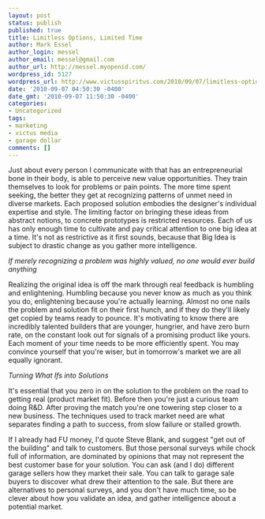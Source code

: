 ```yaml
---
layout: post
status: publish
published: true
title: Limitless Options, Limited Time
author: Mark Essel
author_login: messel
author_email: messel@gmail.com
author_url: http://messel.myopenid.com/
wordpress_id: 5127
wordpress_url: http://www.victusspiritus.com/2010/09/07/limitless-options-limited-time/
date: '2010-09-07 04:50:30 -0400'
date_gmt: '2010-09-07 11:50:30 -0400'
categories:
- Uncategorized
tags:
- marketing
- victus media
- garage dollar
comments: []
---
```

<p>Just about every person I communicate with that has an entrepreneurial bone in their body, is able to perceive new value opportunities. They train themselves to look for problems or pain points. The more time spent seeking, the better they get at recognizing patterns of unmet need in diverse markets. Each proposed solution embodies the designer's individual expertise and style. The limiting factor on bringing these ideas from abstract notions, to concrete prototypes is restricted resources. Each of us has only enough time to cultivate and pay critical attention to one big idea at a time. It's not as restrictive as it first sounds, because that Big Idea is subject to drastic change as you gather more intelligence.</p>
<p><I>If merely recognizing a problem was highly valued, no one would ever build anything</i></p>
<p>Realizing the original idea is off the mark through real feedback is humbling and enlightening. Humbling because you never know as much as you think you do, enlightening because you're actually learning. Almost no one nails the problem and solution fit on their first hunch, and if they do they'll likely get copied by teams ready to pounce. It's motivating to know there are incredibly talented builders that are younger, hungrier, and have zero burn rate, on the constant look out for signals of a promising product like yours. Each moment of your time needs to be more efficiently spent. You may convince yourself that you're wiser, but in tomorrow's market we are all equally ignorant.</p>
<p><I>Turning What Ifs into Solutions</I></p>
<p>It's essential that you zero in on the solution to the problem on the road to getting real (product market fit). Before then you're just a curious team doing R&D. After proving the match you're one towering step closer to a new business. The techniques used to track market need are what separates finding a path to success, from slow failure or stalled growth. </p>
<p>If I already had FU money, I'd quote Steve Blank, and suggest "get out of the building" and talk to customers. But those personal surveys while chock full of information, are dominated by opinions that may not represent the best customer base for your solution. You can ask (and I do) different garage sellers how they market their sale. You can talk to garage sale buyers to discover what drew their attention to the sale. But there are alternatives to personal surveys, and you don't have much time, so be clever about how you validate an idea, and gather intelligence about a potential market.</p>
